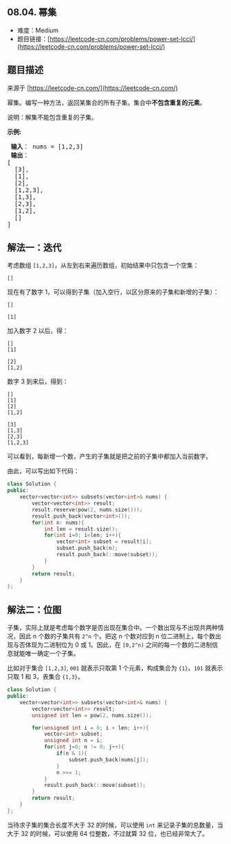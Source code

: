 ##  08.04. 幂集

- 难度：Medium
- 题目链接：[https://leetcode-cn.com/problems/power-set-lcci/](https://leetcode-cn.com/problems/power-set-lcci/)


## 题目描述

来源于 [https://leetcode-cn.com/](https://leetcode-cn.com/)

<p>幂集。编写一种方法，返回某集合的所有子集。集合中<strong>不包含重复的元素</strong>。</p>

<p>说明：解集不能包含重复的子集。</p>

<p><strong>示例:</strong></p>

<pre><strong> 输入</strong>： nums = [1,2,3]
<strong> 输出</strong>：
[
  [3],
&nbsp; [1],
&nbsp; [2],
&nbsp; [1,2,3],
&nbsp; [1,3],
&nbsp; [2,3],
&nbsp; [1,2],
&nbsp; []
]
</pre>


## 解法一：迭代


考虑数组 `[1,2,3]`，从左到右来遍历数组，初始结果中只包含一个空集：

```
[]
```

现在有了数字 1，可以得到子集（加入空行，以区分原来的子集和新增的子集）：

```
[]

[1]
```

加入数字 2 以后，得：

```
[]
[1]

[2]
[1,2]
```

数字 3 到来后，得到：

```
[]
[1]
[2]
[1,2]

[3]
[1,3]
[2,3]
[1,2,3]
```

可以看到，每新增一个数，产生的子集就是把之前的子集中都加入当前数字。

由此，可以写出如下代码：

```c++
class Solution {
public:
    vector<vector<int>> subsets(vector<int>& nums) {
        vector<vector<int>> result;
        result.reserve(pow(2, nums.size()));
        result.push_back(vector<int>());
        for(int n: nums){
            int len = result.size();
            for(int i=0; i<len; i++){
                vector<int> subset = result[i];
                subset.push_back(n);
                result.push_back(::move(subset));
            }
        }
        return result;
    }
};
```

## 解法二：位图

子集，实际上就是考虑每个数字是否出现在集合中。一个数出现与不出现共两种情况，因此 n 个数的子集共有 `2^n` 个。把这 n 个数对应到 n 位二进制上，每个数出现与否体现为二进制位为 0 或 1。因此，在 `[0,2^n)` 之间的每一个数的二进制信息就能唯一确定一个子集。 

比如对于集合 `[1,2,3]`, `001` 就表示只取第 1 个元素，构成集合为 `{1}`。`101` 就表示只取 1 和 3，表集合 `{1,3}`。

```c++
class Solution {
public:
    vector<vector<int>> subsets(vector<int>& nums) {
        vector<vector<int>> result;
        unsigned int len = pow(2, nums.size());

        for(unsigned int i = 0; i < len; i++){
            vector<int> subset;
            unsigned int n = i;
            for(int j=0; n != 0; j++){
                if(n & 1){
                    subset.push_back(nums[j]);
                }
                n >>= 1;
            }
            result.push_back(::move(subset));
        }
        return result;
    }
};
```

当待求子集的集合长度不大于 32 的时候，可以使用 `int` 来记录子集的总数量，当大于 32 的时候，可以使用 64 位整数，不过就算 32 位，也已经非常大了。
